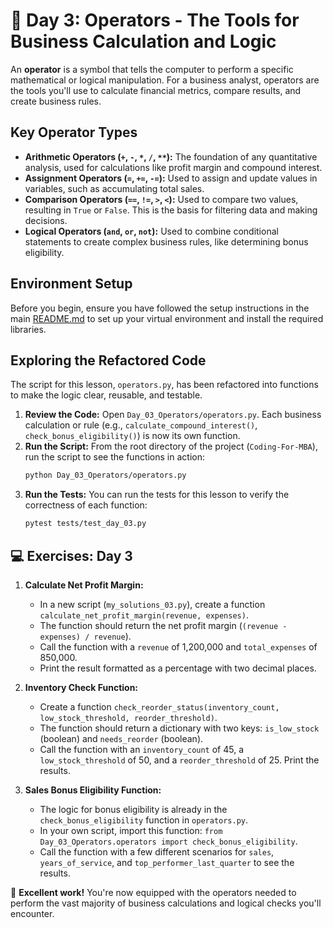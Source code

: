 # 📘 Day 3: Operators - The Tools for Business Calculation and Logic

An **operator** is a symbol that tells the computer to perform a specific mathematical or logical manipulation. For a business analyst, operators are the tools you'll use to calculate financial metrics, compare results, and create business rules.

## Key Operator Types

*   **Arithmetic Operators (`+`, `-`, `*`, `/`, `**`):** The foundation of any quantitative analysis, used for calculations like profit margin and compound interest.
*   **Assignment Operators (`=`, `+=`, `-=`):** Used to assign and update values in variables, such as accumulating total sales.
*   **Comparison Operators (`==`, `!=`, `>`, `<`):** Used to compare two values, resulting in `True` or `False`. This is the basis for filtering data and making decisions.
*   **Logical Operators (`and`, `or`, `not`):** Used to combine conditional statements to create complex business rules, like determining bonus eligibility.

## Environment Setup

Before you begin, ensure you have followed the setup instructions in the main [README.md](../../README.md) to set up your virtual environment and install the required libraries.

## Exploring the Refactored Code

The script for this lesson, `operators.py`, has been refactored into functions to make the logic clear, reusable, and testable.

1.  **Review the Code:** Open `Day_03_Operators/operators.py`. Each business calculation or rule (e.g., `calculate_compound_interest()`, `check_bonus_eligibility()`) is now its own function.
2.  **Run the Script:** From the root directory of the project (`Coding-For-MBA`), run the script to see the functions in action:
    ```bash
    python Day_03_Operators/operators.py
    ```
3.  **Run the Tests:** You can run the tests for this lesson to verify the correctness of each function:
    ```bash
    pytest tests/test_day_03.py
    ```

## 💻 Exercises: Day 3

1.  **Calculate Net Profit Margin:**
    *   In a new script (`my_solutions_03.py`), create a function `calculate_net_profit_margin(revenue, expenses)`.
    *   The function should return the net profit margin (`(revenue - expenses) / revenue`).
    *   Call the function with a `revenue` of 1,200,000 and `total_expenses` of 850,000.
    *   Print the result formatted as a percentage with two decimal places.

2.  **Inventory Check Function:**
    *   Create a function `check_reorder_status(inventory_count, low_stock_threshold, reorder_threshold)`.
    *   The function should return a dictionary with two keys: `is_low_stock` (boolean) and `needs_reorder` (boolean).
    *   Call the function with an `inventory_count` of 45, a `low_stock_threshold` of 50, and a `reorder_threshold` of 25. Print the results.

3.  **Sales Bonus Eligibility Function:**
    *   The logic for bonus eligibility is already in the `check_bonus_eligibility` function in `operators.py`.
    *   In your own script, import this function: `from Day_03_Operators.operators import check_bonus_eligibility`.
    *   Call the function with a few different scenarios for `sales`, `years_of_service`, and `top_performer_last_quarter` to see the results.

🎉 **Excellent work!** You're now equipped with the operators needed to perform the vast majority of business calculations and logical checks you'll encounter.